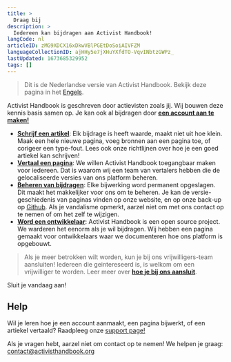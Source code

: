 ```yaml
---
title: >
  Draag bij
description: >
  Iedereen kan bijdragen aan Activist Handbook!
langCode: nl
articleID: zMG9XDCX16xDkwVBlPGEtDoSoiAIVFZM
languageCollectionID: ajHHy5e7jXHuYXfdTO-VqvINbtzGWPz_
lastUpdated: 1673685329952
tags: []
---
```


> Dit is de Nederlandse versie van Activist Handbook. Bekijk deze pagina in het [Engels](/contribute).

Activist Handbook is geschreven door actievisten zoals jij. Wij bouwen deze kennis basis samen op. Je kan ook al bijdragen door [**een account aan te maken!**](/login)

-   [**Schrijf een artikel**](/nl/write): Elk bijdrage is heeft waarde, maakt niet uit hoe klein. Maak een hele nieuwe pagina, voeg bronnen aan een pagina toe, of corigeer een type-fout. Lees ook onze richtlijnen over hoe je een goed artiekel kan schrijven!
-   [**Vertaal een pagina**](/nl/translate): We willen Activist Handbook toegangbaar maken voor iedereen. Dat is waarom wij een team van vertalers hebben die de gelocaliseerde versies van ons platform beheren.
-   [**Beheren van bijdragen**](/nl/moderate): Elke bijwerking word permanent opgeslagen. Dit maakt het makkelijker voor ons om te beheren. Je kan de versie-geschiedenis van paginas vinden op onze website, en op onze back-up op [Github](https://github.com/activisthandbook/articles). Als je vandalisme opmerkt, aarzel niet om met ons contact op te nemen of om het zelf te wijzigen.
-   [**Word een ontwikkelaar**](/nl/about/developers): Activist Handbook is een open source project. We warderen het eenorm als je wil bijdragen. Wij hebben een pagina gemaakt voor ontwikkelaars waar we documenteren hoe ons platform is opgebouwt.

> Als je meer betrokken wilt worden, kun je bij ons vrijwilligers-team aansluiten! Iedereen die geintereseerd is, is welkom om een vrijwilliger te worden. Leer meer over [**hoe je bij ons aansluit**](/nl/join).

<div><figcaption>Sluit je vandaag aan!</figcaption></div>

## Help

Wil je leren hoe je een account aanmaakt, een pagina bijwerkt, of een artiekel vertaald? Raadpleeg onze [support page!](/nl/support)

Als je vragen hebt, aarzel niet om contact op te nemen! We helpen je graag: [contact@activisthandbook.org](mailto:contact@activisthandbook.org)